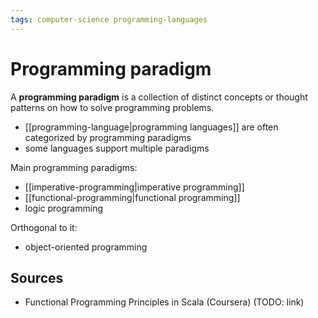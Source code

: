 ```yaml
---
tags: computer-science programming-languages
---
```


# Programming paradigm

A **programming paradigm** is a collection of distinct concepts or thought patterns on how to solve programming problems.

- [[programming-language|programming languages]] are often categorized by programming paradigms
- some languages support multiple paradigms

Main programming paradigms:

- [[imperative-programming|imperative programming]]
- [[functional-programming|functional programming]]
- logic programming

Orthogonal to it:

- object-oriented programming

## Sources

- Functional Programming Principles in Scala (Coursera) (TODO: link)
